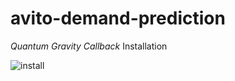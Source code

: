 # avito-demand-prediction

*Quantum Gravity Callback* Installation

![install](https://user-images.githubusercontent.com/16557697/41716897-98dac9e4-7560-11e8-9434-cfcb904eb0c5.jpg)
